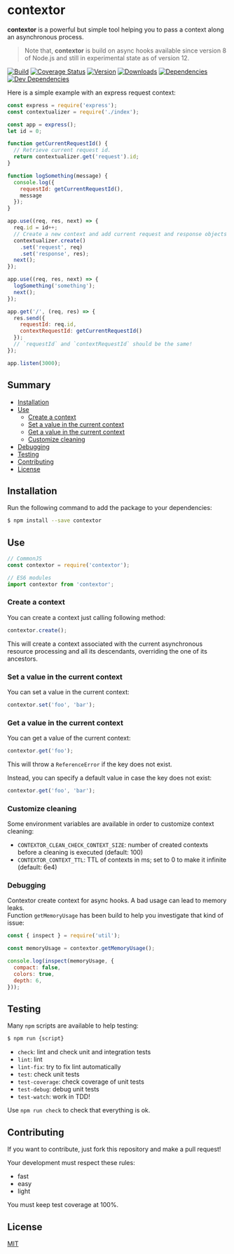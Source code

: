 # contextor

**contextor** is a powerful but simple tool helping you to pass a context along an asynchronous process.

> Note that, **contextor** is build on async hooks available since version 8 of Node.js and still in experimental state as of version 12.

[![Build][build-image]][build-url]
[![Coverage Status][coverage-image]][coverage-url]
[![Version][version-image]][version-url]
[![Downloads][downloads-image]][downloads-url]
[![Dependencies][dependencies-image]][dependencies-url]
[![Dev Dependencies][dev-dependencies-image]][dev-dependencies-url]

Here is a simple example with an express request context:
```js
const express = require('express');
const contextualizer = require('./index');

const app = express();
let id = 0;

function getCurrentRequestId() {
  // Retrieve current request id.
  return contextualizer.get('request').id;
}

function logSomething(message) {
  console.log({
    requestId: getCurrentRequestId(),
    message
  });
}

app.use((req, res, next) => {
  req.id = id++;
  // Create a new context and add current request and response objects to it.
  contextualizer.create()
    .set('request', req)
    .set('response', res);
  next();
});

app.use((req, res, next) => {
  logSomething('something');
  next();
});

app.get('/', (req, res) => {
  res.send({
    requestId: req.id,
    contextRequestId: getCurrentRequestId()
  });
  // `requestId` and `contextRequestId` should be the same!
});

app.listen(3000);
```

## Summary
- [Installation](#installation)
- [Use](#use)
  - [Create a context](#create-a-context)
  - [Set a value in the current context](#set-a-value-in-the-current-context)
  - [Get a value in the current context](#get-a-value-in-the-current-context)
  - [Customize cleaning](#customize-cleaning)
- [Debugging](#debugging)
- [Testing](#testing)
- [Contributing](#contributing)
- [License](#license)

## Installation
Run the following command to add the package to your dependencies:
```sh
$ npm install --save contextor
```

## Use
```js
// CommonJS
const contextor = require('contextor');

// ES6 modules
import contextor from 'contextor';
```

### Create a context
You can create a context just calling following method:
```js
contextor.create();
```
This will create a context associated with the current asynchronous resource processing and all its descendants, overriding the one of its ancestors.

### Set a value in the current context
You can set a value in the current context:
```js
contextor.set('foo', 'bar');
```

### Get a value in the current context
You can get a value of the current context:
```js
contextor.get('foo');
```
This will throw a `ReferenceError` if the key does not exist.

Instead, you can specify a default value in case the key does not exist:
```js
contextor.get('foo', 'bar');
```

### Customize cleaning
Some environment variables are available in order to customize context cleaning:
- `CONTEXTOR_CLEAN_CHECK_CONTEXT_SIZE`: number of created contexts before a cleaning is executed (default: 100)
- `CONTEXTOR_CONTEXT_TTL`: TTL of contexts in ms; set to 0 to make it infinite (default: 6e4)

### Debugging
Contextor create context for async hooks. A bad usage can lead to memory leaks.<br>
Function `getMemoryUsage` has been build to help you investigate that kind of issue:
```js
const { inspect } = require('util');

const memoryUsage = contextor.getMemoryUsage();

console.log(inspect(memoryUsage, {
  compact: false,
  colors: true,
  depth: 6,
}));
```

## Testing
Many `npm` scripts are available to help testing:
```sh
$ npm run {script}
```
- `check`: lint and check unit and integration tests
- `lint`: lint
- `lint-fix`: try to fix lint automatically
- `test`: check unit tests
- `test-coverage`: check coverage of unit tests
- `test-debug`: debug unit tests
- `test-watch`: work in TDD!

Use `npm run check` to check that everything is ok.

## Contributing
If you want to contribute, just fork this repository and make a pull request!

Your development must respect these rules:
- fast
- easy
- light

You must keep test coverage at 100%.

## License
[MIT](LICENSE)

[build-image]: https://img.shields.io/travis/gnodi/contextor.svg?style=flat
[build-url]: https://travis-ci.org/gnodi/contextor
[coverage-image]:https://coveralls.io/repos/github/gnodi/contextor/badge.svg?branch=master
[coverage-url]:https://coveralls.io/github/gnodi/contextor?branch=master
[version-image]: https://img.shields.io/npm/v/contextor.svg?style=flat
[version-url]: https://npmjs.org/package/contextor
[downloads-image]: https://img.shields.io/npm/dm/contextor.svg?style=flat
[downloads-url]: https://npmjs.org/package/contextor
[dependencies-image]: https://david-dm.org/gnodi/contextor.svg
[dependencies-url]: https://david-dm.org/gnodi/contextor
[dev-dependencies-image]: https://david-dm.org/gnodi/contextor/dev-status.svg
[dev-dependencies-url]: https://david-dm.org/gnodi/contextor#info=devDependencies
